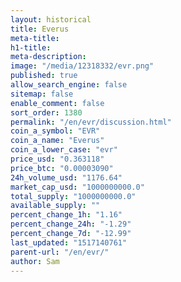```yaml
---
layout: historical
title: Everus
meta-title: 
h1-title: 
meta-description: 
image: "/media/12318332/evr.png"
published: true
allow_search_engine: false
sitemap: false
enable_comment: false
sort_order: 1380
permalink: "/en/evr/discussion.html"
coin_a_symbol: "EVR"
coin_a_name: "Everus"
coin_a_lower_case: "evr"
price_usd: "0.363118"
price_btc: "0.00003090"
24h_volume_usd: "1176.64"
market_cap_usd: "1000000000.0"
total_supply: "1000000000.0"
available_supply: ""
percent_change_1h: "1.16"
percent_change_24h: "-1.29"
percent_change_7d: "-12.99"
last_updated: "1517140761"
parent-url: "/en/evr/"
author: Sam
---
```


